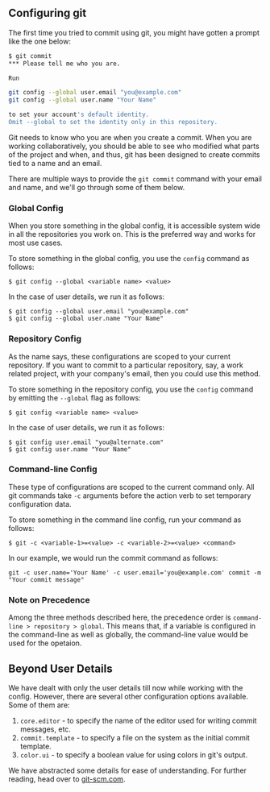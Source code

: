 ## Configuring git

The first time you tried to commit using git, you might have gotten a prompt like the one below:

```bash
$ git commit
*** Please tell me who you are.

Run

git config --global user.email "you@example.com"
git config --global user.name "Your Name"

to set your account's default identity.
Omit --global to set the identity only in this repository.
```

Git needs to know who you are when you create a commit. When you are working collaboratively, you should be able to see who modified what parts of the project and when, and thus, git has been designed to create commits tied to a name and an email.

There are multiple ways to provide the `git commit` command with your email and name, and we'll go through some of them below.

### Global Config

When you store something in the global config, it is accessible system wide in all the repositories you work on. This is the preferred way and works for most use cases.

To store something in the global config, you use the `config` command as follows:

`$ git config --global <variable name> <value>`

In the case of user details, we run it as follows:

```
$ git config --global user.email "you@example.com"
$ git config --global user.name "Your Name"
```

### Repository Config

As the name says, these configurations are scoped to your current repository. If you want to commit to a particular repository, say, a work related project, with your company's email, then you could use this method.

To store something in the repository config, you use the `config` command  by emitting the `--global` flag as follows:

`$ git config <variable name> <value>`

In the case of user details, we run it as follows:

```
$ git config user.email "you@alternate.com"
$ git config user.name "Your Name"
```

### Command-line Config

These type of configurations are scoped to the current command only. All git commands take `-c` arguments before the action verb to set temporary configuration data.

To store something in the command line config, run your command as follows:

`$ git -c <variable-1>=<value> -c <variable-2>=<value> <command>`

In our example, we would run the commit command as follows:

`git -c user.name='Your Name' -c user.email='you@example.com' commit -m "Your commit message"`

### Note on Precedence

Among the three methods described here, the precedence order is `command-line > repository > global`. This means that, if a variable is configured in the command-line as well as globally, the command-line value would be used for the opetaion.

## Beyond User Details

We have dealt with only the user details till now while working with the config. However, there are several other configuration options available. Some of them are:

1. `core.editor` - to specify the name of the editor used for writing commit messages, etc.
2. `commit.template` - to specify a file on the system as the initial commit template.
3. `color.ui` - to specify a boolean value for using colors in git's output.

We have abstracted some details for ease of understanding. For further reading, head over to [git-scm.com](https://git-scm.com/book/en/v2/Customizing-Git-Git-Configuration).